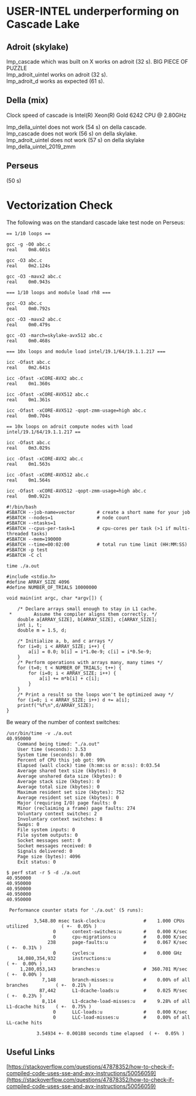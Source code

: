 # USER-INTEL underperforming on Cascade Lake

## Adroit (skylake)

lmp_cascade which was built on X works on adroit (32 s). BIG PIECE OF PUZZLE  
lmp_adroit_uintel works on adroit (32 s).  
lmp_adroit_d works as expected (61 s).

## Della (mix)

Clock speed of cascade is Intel(R) Xeon(R) Gold 6242 CPU @ 2.80GHz

lmp_della_uintel does not work (54 s) on della cascade.  
lmp_cascade does not work (56 s) on della skylake.  
lmp_adroit_uintel does not work (57 s) on della skylake  
lmp_della_uintel_2019_zmm 

## Perseus

(50 s)


# Vectorization Check

The following was on the standard cascade lake test node on Perseus:

```
== 1/10 loops ==

gcc -g -O0 abc.c
real	0m8.601s

gcc -O3 abc.c
real	0m2.124s

gcc -O3 -mavx2 abc.c
real	0m0.943s

=== 1/10 loops and module load rh8 ===

gcc -O3 abc.c
real	0m0.792s

gcc -O3 -mavx2 abc.c
real	0m0.479s

gcc -O3 -march=skylake-avx512 abc.c
real	0m0.468s

=== 10x loops and module load intel/19.1/64/19.1.1.217 ===

icc -Ofast abc.c
real	0m2.641s

icc -Ofast -xCORE-AVX2 abc.c
real	0m1.360s

icc -Ofast -xCORE-AVX512 abc.c
real	0m1.361s

icc -Ofast -xCORE-AVX512 -qopt-zmm-usage=high abc.c
real	0m0.704s

== 10x loops on adroit compute nodes with load intel/19.1/64/19.1.1.217 ==

icc -Ofast abc.c
real	0m3.029s

icc -Ofast -xCORE-AVX2 abc.c
real	0m1.563s

icc -Ofast -xCORE-AVX512 abc.c
real	0m1.564s

icc -Ofast -xCORE-AVX512 -qopt-zmm-usage=high abc.c
real	0m0.922s
```

```
#!/bin/bash
#SBATCH --job-name=vector        # create a short name for your job
#SBATCH --nodes=1                # node count
#SBATCH --ntasks=1
#SBATCH --cpus-per-task=1        # cpu-cores per task (>1 if multi-threaded tasks)
#SBATCH --mem=190000
#SBATCH --time=00:02:00          # total run time limit (HH:MM:SS)
#SBATCH -p test
#SBATCH -C cl

time ./a.out
```

```
#include <stdio.h>
#define ARRAY_SIZE 4096
#define NUMBER_OF_TRIALS 10000000

void main(int argc, char *argv[]) {

    /* Declare arrays small enough to stay in L1 cache.
 *        Assume the compiler aligns them correctly. */
    double a[ARRAY_SIZE], b[ARRAY_SIZE], c[ARRAY_SIZE];
    int i, t;
    double m = 1.5, d;

    /* Initialize a, b, and c arrays */
    for (i=0; i < ARRAY_SIZE; i++) {
        a[i] = 0.0; b[i] = i*1.0e-9; c[i] = i*0.5e-9;
    }
    /* Perform operations with arrays many, many times */
    for (t=0; t < NUMBER_OF_TRIALS; t++) {
        for (i=0; i < ARRAY_SIZE; i++) {
            a[i] += m*b[i] + c[i];
        }
    }
    /* Print a result so the loops won't be optimized away */
    for (i=0; i < ARRAY_SIZE; i++) d += a[i];
    printf("%f\n",d/ARRAY_SIZE);
}
```

Be weary of the number of context switches:

```
/usr/bin/time -v ./a.out 
40.950000
	Command being timed: "./a.out"
	User time (seconds): 3.53
	System time (seconds): 0.00
	Percent of CPU this job got: 99%
	Elapsed (wall clock) time (h:mm:ss or m:ss): 0:03.54
	Average shared text size (kbytes): 0
	Average unshared data size (kbytes): 0
	Average stack size (kbytes): 0
	Average total size (kbytes): 0
	Maximum resident set size (kbytes): 752
	Average resident set size (kbytes): 0
	Major (requiring I/O) page faults: 0
	Minor (reclaiming a frame) page faults: 274
	Voluntary context switches: 2
	Involuntary context switches: 8
	Swaps: 0
	File system inputs: 0
	File system outputs: 0
	Socket messages sent: 0
	Socket messages received: 0
	Signals delivered: 0
	Page size (bytes): 4096
	Exit status: 0
```

```
$ perf stat -r 5 -d ./a.out 
40.950000
40.950000
40.950000
40.950000
40.950000

 Performance counter stats for './a.out' (5 runs):

          3,548.80 msec task-clock:u              #    1.000 CPUs utilized            ( +-  0.05% )
                 0      context-switches:u        #    0.000 K/sec                  
                 0      cpu-migrations:u          #    0.000 K/sec                  
               238      page-faults:u             #    0.067 K/sec                    ( +-  0.31% )
                 0      cycles:u                  #    0.000 GHz                    
    14,080,354,932      instructions:u                                                ( +-  0.00% )
     1,280,053,143      branches:u                #  360.701 M/sec                    ( +-  0.00% )
             7,148      branch-misses:u           #    0.00% of all branches          ( +-  0.21% )
            87,442      L1-dcache-loads:u         #    0.025 M/sec                    ( +-  0.23% )
             8,114      L1-dcache-load-misses:u   #    9.28% of all L1-dcache hits    ( +-  0.75% )
                 0      LLC-loads:u               #    0.000 K/sec                  
                 0      LLC-load-misses:u         #    0.00% of all LL-cache hits   

           3.54934 +- 0.00188 seconds time elapsed  ( +-  0.05% )
```

## Useful Links

[https://stackoverflow.com/questions/47878352/how-to-check-if-compiled-code-uses-sse-and-avx-instructions/50056059](https://stackoverflow.com/questions/47878352/how-to-check-if-compiled-code-uses-sse-and-avx-instructions/50056059)
